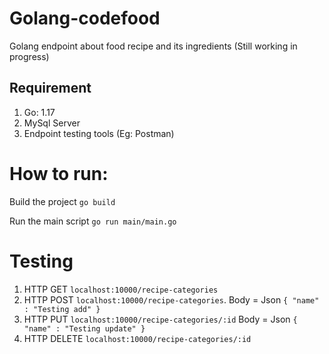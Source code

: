 # Golang-codefood
Golang endpoint about food recipe and its ingredients (Still working in progress)

## Requirement
1. Go: 1.17
2. MySql Server
3. Endpoint testing tools (Eg: Postman)

# How to run:
Build the project
`go build`

Run the main script
`go run main/main.go`

# Testing
1. HTTP GET `localhost:10000/recipe-categories`
2. HTTP POST `localhost:10000/recipe-categories`.
   Body = Json `{
    "name" : "Testing add"
   }`
3. HTTP PUT `localhost:10000/recipe-categories/:id`
    Body = Json `{
    "name" : "Testing update"
    }`
4. HTTP DELETE `localhost:10000/recipe-categories/:id`
